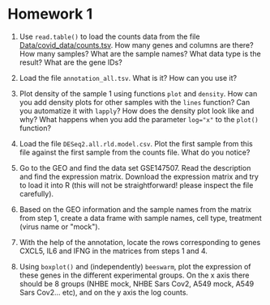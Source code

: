 # Homework 1

 1. Use `read.table()` to load the counts data from the file
    [Data/covid_data/counts.tsv](Data/covid_data/counts.tsv). How many
    genes and columns are there? How many samples? What are the sample
    names? What data type is the result? What are the gene IDs?

 2. Load the file `annotation_all.tsv`. What is it? How can you use it?

 3. Plot density of the sample 1 using functions `plot` and `density`. How
    can you add density plots for other samples with the `lines` function?
    Can you automatize it with `lapply`? How does the density plot look
    like and why? What happens when you add the parameter `log="x"` to the
    `plot()` function?

 4. Load the file `DESeq2.all.rld.model.csv`. Plot the first sample from
    this file against the first sample from the counts file. What do you
    notice?

 5. Go to the GEO and find the data set GSE147507. Read the description and
    find the expression matrix. Download the expression matrix and try to
    load it into R (this will not be straightforward! please inspect the
    file carefully).

 6. Based on the GEO information and the sample names from the matrix from
    step 1, create a data frame with sample names, cell type, treatment
    (virus name or "mock").

 7. With the help of the annotation, locate the rows corresponding to genes
    CXCL5, IL6 and IFNG in the matrices from steps 1 and 4.

 7. Using `boxplot()` and (independently) `beeswarm`, plot the expression
    of these genes in the different experimental groups. On the x axis
    there should be 8 groups (NHBE mock, NHBE Sars Cov2, A549 mock, A549
    Sars Cov2... etc), and on the y axis the log counts.
